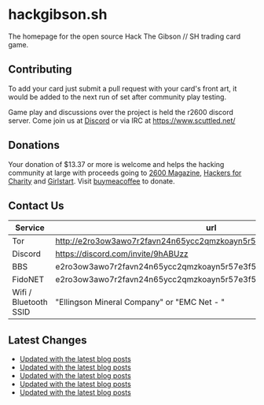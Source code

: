 # hackgibson.sh
The homepage for the open source Hack The Gibson // SH trading card game.


## Contributing

To add your card just submit a pull request with your card's front art, it would be added to the next run of set after community play testing.

Game play and discussions over the project is held the r2600 discord server. Come join us at [Discord](https://discord.com/invite/9hABUzz) or via IRC at https://www.scuttled.net/


## Donations

Your donation of $13.37 or more is welcome and helps the hacking community at large with proceeds going to [2600 Magazine](https://2600.com/), [Hackers for Charity](https://hackersforcharity.org) and [Girlstart](https://girlstart.org).  Visit [buymeacoffee](https://www.buymeacoffee.com/hackgibson.sh) to donate.


## Contact Us

Service | url
-|-
Tor | http://e2ro3ow3awo7r2favn24n65ycc2qmzkoayn5r57e3f56nvjwdcgg32ad.onion
Discord | https://discord.com/invite/9hABUzz
BBS | e2ro3ow3awo7r2favn24n65ycc2qmzkoayn5r57e3f56nvjwdcgg32ad.onion:23
FidoNET | e2ro3ow3awo7r2favn24n65ycc2qmzkoayn5r57e3f56nvjwdcgg32ad.onion:24554
Wifi / Bluetooth SSID | "Ellingson Mineral Company" or "EMC Net - <fidonet address>"

## Latest Changes
<!-- BLOG-POST-LIST:START -->
- [Updated with the latest blog posts](https://github.com/DFW2600/hackgibson.sh/commit/c388ff111f39a5eb2452b51f7e31adf229adbdfc)
- [Updated with the latest blog posts](https://github.com/DFW2600/hackgibson.sh/commit/f65be8188ecb03a0de65d804e86dabdc5c3ca69c)
- [Updated with the latest blog posts](https://github.com/DFW2600/hackgibson.sh/commit/04ac59db186a87bc1e968a7102e59b6867561b73)
- [Updated with the latest blog posts](https://github.com/DFW2600/hackgibson.sh/commit/d4ed165f89f1bd114ea8b0a4405de40ae8fd7038)
- [Updated with the latest blog posts](https://github.com/DFW2600/hackgibson.sh/commit/21b0d43cb1cc1c13670ea09e6b1afe23a89a0882)
<!-- BLOG-POST-LIST:END -->
